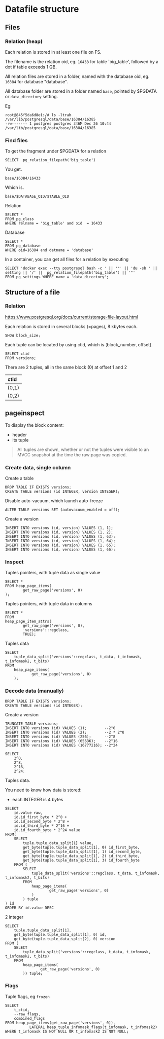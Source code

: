 # Datafile structure

## Files

### Relation (heap)

Each relation is stored in at least one file on FS.

The filename is the relation oid, eg. `16433` for table `big_table', followed by a dot if table exceeds 1 GB.

All relation files are stored in a folder, named with the database oid, eg. `16384` for database "database".

All database folder are stored in a folder named `base`, pointed by $PGDATA or `data_directory` setting.

Eg
```text
root@845f5da6d8e1:/# ls -ltrah /var/lib/postgresql/data/base/16384/16385
-rw------- 1 postgres postgres 346M Dec 26 10:44 /var/lib/postgresql/data/base/16384/16385
```

### Find files 

To get the fragment under $PGDATA for a relation
```postgresql
SELECT  pg_relation_filepath('big_table')
```

You get.
```text
base/16384/16433
```

Which is.
```text
base/$DATABASE_OID/$TABLE_OID
```

Relation
```postgresql
SELECT *
FROM pg_class 
WHERE relname = 'big_table' and oid  = 16433
```

Database
```postgresql
SELECT *
FROM pg_database 
WHERE oid=16384 and datname = 'database'
```

In a container, you can get all files for a relation by executing
```postgresql
SELECT 'docker exec --tty postgresql bash -c ' || '"' || 'du -sh ' || setting || '/' ||  pg_relation_filepath('big_table') || '"'
FROM pg_settings WHERE name = 'data_directory';
```

## Structure of a file

### Relation

https://www.postgresql.org/docs/current/storage-file-layout.html

Each relation is stored in several blocks (=pages), 8 kbytes each.
```postgresql
SHOW block_size;
```

Each tuple can be located by using ctid, which is (block_number, offset).
```postgresql
SELECT ctid
FROM versions;
```

There are 2 tuples, all in the same block (0) at offset 1 and 2

| ctid  |
|:------|
| (0,1) |
| (0,2) |


## pageinspect

To display the block content:
- header
- its tuple

> All tuples are shown, whether or not the tuples were visible to an MVCC snapshot at the time the raw page was copied.

### Create data, single column

Create a table
```postgresql
DROP TABLE IF EXISTS versions;
CREATE TABLE versions (id INTEGER, version INTEGER);
```

Disable auto-vacuum, which launch auto-freeze
```postgresql
ALTER TABLE versions SET (autovacuum_enabled = off);
```

Create a version
```postgresql
INSERT INTO versions (id, version) VALUES (1, 1); 
INSERT INTO versions (id, version) VALUES (1, 2); 
INSERT INTO versions (id, version) VALUES (1, 63); 
INSERT INTO versions (id, version) VALUES (1, 64); 
INSERT INTO versions (id, version) VALUES (1, 65); 
INSERT INTO versions (id, version) VALUES (1, 66); 
```


### Inspect


Tuples pointers, with tuple data as single value
```postgresql
SELECT * 
FROM heap_page_items(
        get_raw_page('versions', 0)
);
``` 

Tuples pointers, with tuple data in columns
```postgresql
SELECT * 
FROM 
heap_page_item_attrs(
        get_raw_page('versions', 0), 
        'versions'::regclass,
        TRUE);
```

Tuples data
```postgresql
SELECT 
    tuple_data_split('versions'::regclass, t_data, t_infomask, t_infomask2, t_bits) 
FROM 
    heap_page_items(
            get_raw_page('versions', 0)
    );
```

### Decode data (manually)

```postgresql
DROP TABLE IF EXISTS versions;
CREATE TABLE versions (id INTEGER);
```

Create a version
```postgresql
TRUNCATE TABLE versions;
INSERT INTO versions (id) VALUES (1);        --2^0 
INSERT INTO versions (id) VALUES (2);        --2 * 2^0 
INSERT INTO versions (id) VALUES (256);      --2^8
INSERT INTO versions (id) VALUES (65536);    --2^16 
INSERT INTO versions (id) VALUES (16777216); --2^24
```

```postgresql
SELECT 
    2^0,
    2^8,
    2^16,
    2^24;
```

Tuples data.

You need to know how data is stored:
- each INTEGER is 4 bytes

```postgresql
SELECT
    id.value raw,
    id.id_first_byte * 2^0 +
    id.id_second_byte * 2^8 +
    id.id_third_byte * 2^16 +
    id.id_fourth_byte * 2^24 value
FROM( 
    SELECT
        tuple.tuple_data_split[1] value,
        get_byte(tuple.tuple_data_split[1], 0) id_first_byte, 
        get_byte(tuple.tuple_data_split[1], 1) id_second_byte, 
        get_byte(tuple.tuple_data_split[1], 2) id_third_byte,
        get_byte(tuple.tuple_data_split[1], 3) id_fourth_byte    
    FROM (
        SELECT 
            tuple_data_split('versions'::regclass, t_data, t_infomask, t_infomask2, t_bits) 
        FROM 
            heap_page_items(
                    get_raw_page('versions', 0)
            )
        ) tuple 
) id
ORDER BY id.value DESC
```



2 integer
```postgresql
SELECT
    tuple.tuple_data_split[1],
    get_byte(tuple.tuple_data_split[1], 0) id, 
    get_byte(tuple.tuple_data_split[2], 0) version
FROM (
    SELECT 
        tuple_data_split('versions'::regclass, t_data, t_infomask, t_infomask2, t_bits) 
    FROM 
        heap_page_items(
                get_raw_page('versions', 0)
        )) tuple;
```


### Flags

Tuple flags, eg `frozen`
```postgresql
SELECT 
    t_ctid, 
    --raw_flags, 
    combined_flags
FROM heap_page_items(get_raw_page('versions', 0)),
           LATERAL heap_tuple_infomask_flags(t_infomask, t_infomask2)
WHERE t_infomask IS NOT NULL OR t_infomask2 IS NOT NULL;
```